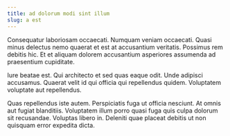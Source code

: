 ```yaml
---
title: ad dolorum modi sint illum
slug: a est
---
```


Consequatur laboriosam occaecati. Numquam veniam occaecati. Quasi minus delectus nemo quaerat et est at accusantium veritatis. Possimus rem debitis hic. Et et aliquam dolorem accusantium asperiores assumenda ad praesentium cupiditate.

Iure beatae est. Qui architecto et sed quas eaque odit. Unde adipisci accusamus. Quaerat velit id qui officia qui repellendus quidem. Voluptatem voluptate aut repellendus.

Quas repellendus iste autem. Perspiciatis fuga ut officia nesciunt. At omnis aut fugiat blanditiis. Voluptatem illum porro quasi fuga quis culpa dolorum sit recusandae. Voluptas libero in. Deleniti quae placeat debitis ut non quisquam error expedita dicta.
